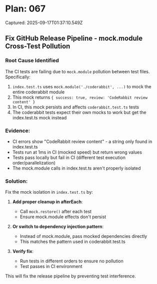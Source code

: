 # Plan: 067

Captured: 2025-09-17T01:37:10.549Z

## Fix GitHub Release Pipeline - mock.module Cross-Test Pollution

### Root Cause Identified
The CI tests are failing due to `mock.module` pollution between test files. Specifically:

1. `index.test.ts` uses `mock.module('./coderabbit', ...)` to mock the entire coderabbit module
2. This mock returns `{ success: true, review: 'CodeRabbit review content' }`
3. In CI, this mock persists and affects `coderabbit.test.ts` tests
4. The coderabbit tests expect their own mocks to work but get the index.test.ts mock instead

### Evidence:
- CI errors show "CodeRabbit review content" - a string only found in index.test.ts
- Tests run at 1ms in CI (mocked speed) but return wrong values
- Tests pass locally but fail in CI (different test execution order/parallelization)
- The mock.module calls in index.test.ts aren't properly isolated

### Solution:
Fix the mock isolation in `index.test.ts` by:

1. **Add proper cleanup in afterEach**:
   - Call `mock.restore()` after each test
   - Ensure mock.module effects don't persist

2. **Or switch to dependency injection pattern**:
   - Instead of mock.module, pass mocked dependencies directly
   - This matches the pattern used in coderabbit.test.ts

3. **Verify fix**:
   - Run tests in different orders to ensure no pollution
   - Test passes in CI environment

This will fix the release pipeline by preventing test interference.